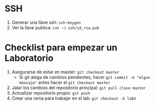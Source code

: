 # SSH
1. Generar una llave ssh: `ssh-keygen`
2. Ver la llave publica: `cat ~/.ssh/id_rsa.pub`

# Checklist para empezar un Laboratorio
1. Asegurarse de estar en master: `git checkout master`
    - Si git alega de cambios pendientes, hacer
    `git commit -m "algun mensaje"` antes hacer el
    `git checkout master`
2. Jalar los cambios del repositorio principal: `git pull clase master`
3. Actualizar repositorio propio: `git push`
4. Crear una rama para trabajar en el lab: `git checkout -b labX`